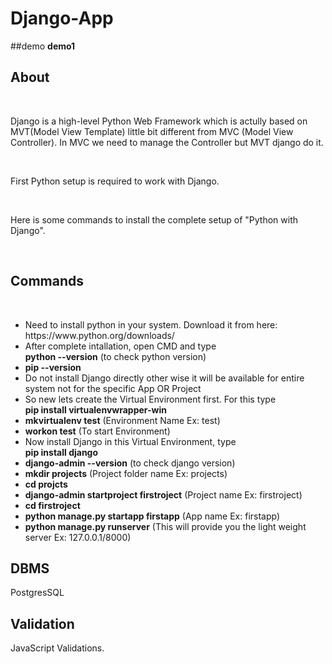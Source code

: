 # Django-App
##demo
**demo1**
<h2>About</h2> </br>
<p>Django is a high-level Python Web Framework which is actully based on MVT(Model View Template) little bit different from MVC (Model View Controller). In MVC we need to manage the Controller but MVT django do it.</p> </br>
<p>First Python setup is required to work with Django.</p> </br>
<p>Here is some commands to install the complete setup of "Python with Django".</p> </br>
<h2>Commands</h2> </br>
<ul>
  <li>Need to install python in your system. Download it from here: </br> https://www.python.org/downloads/</li>
  <li>After complete intallation, open CMD and type </br> <b>python --version</b> (to check python version) </li>
  <li><b>pip --version</b></li>
  <li>Do not install Django directly other wise it will be available for entire system not for the specific App OR Project</li>
  <li>So new lets create the Virtual Environment first. For this type </br> <b>pip install virtualenvwrapper-win</b></li>
  <li><b>mkvirtualenv test</b> (Environment Name Ex: test)</li>
  <li><b>workon test</b> (To start Environment)</li>
  <li>Now install Django in this Virtual Environment, type </br> <b>pip install django</b></li>
  <li><b>django-admin --version</b> (to check django version)</li>
  <li><b>mkdir projects</b> (Project folder name Ex: projects)</li>
  <li><b>cd projcts</b></li>
  <li><b>django-admin startproject firstroject</b> (Project name Ex: firstroject)</li>
  <li><b>cd firstroject</b></li>
  <li><b>python manage.py startapp firstapp</b> (App name Ex: firstapp)</li>
  <li><b>python manage.py runserver</b> (This will provide you the light weight server Ex: 127.0.0.1/8000)</li>
</ul>
<h2>DBMS</h2>
<p>PostgresSQL</p>
<h2>Validation</h2>
<p>JavaScript Validations.</p>
